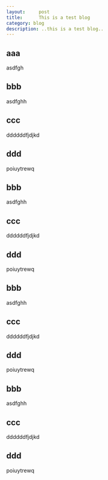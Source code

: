 ```yaml
---
layout:     post
title:      This is a test blog
category: blog
description: ..this is a test blog..
---
```


## aaa
asdfgh

## bbb
asdfghh

## ccc
ddddddfjdjkd

## ddd
poiuytrewq

## bbb
asdfghh

## ccc
ddddddfjdjkd

## ddd
poiuytrewq

## bbb
asdfghh

## ccc
ddddddfjdjkd

## ddd
poiuytrewq

## bbb
asdfghh

## ccc
ddddddfjdjkd

## ddd
poiuytrewq
